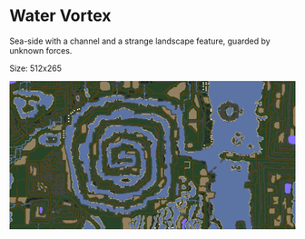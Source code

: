 Water Vortex
============

Sea-side with a channel and a strange landscape feature, guarded by unknown
forces.

Size: 512x265

![Map thumbnail](/openra/src/maps/ra/water_vortex/map.png?raw=true "Water vortex")
